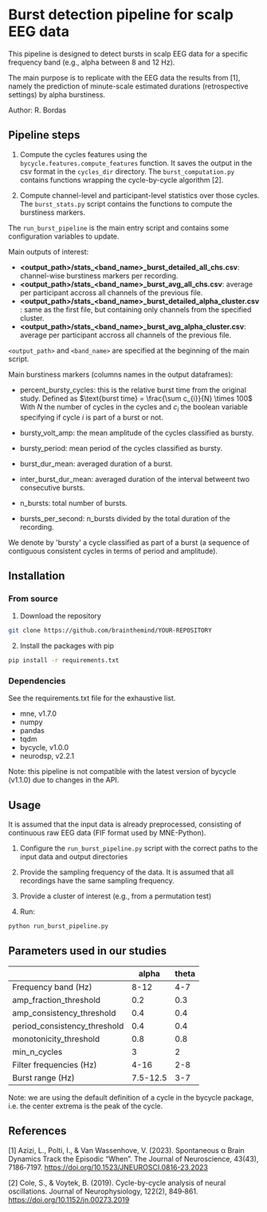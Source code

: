 # Burst detection pipeline for scalp EEG data

This pipeline is designed to detect bursts in scalp EEG data for a specific frequency band (e.g., alpha between 8 and 12
Hz).

The main purpose is to replicate with the EEG data the results from [1], namely the prediction of minute-scale estimated
durations (retrospective settings) by alpha burstiness.

Author: R. Bordas

## Pipeline steps

1. Compute the cycles features using the `bycycle.features.compute_features` function. It saves the output in the csv
   format in the `cycles_dir` directory. The `burst_computation.py` contains functions wrapping the cycle-by-cycle
   algorithm [2].

2. Compute channel-level and participant-level statistics over those cycles. The `burst_stats.py` script contains the
   functions to compute the burstiness markers.

The `run_burst_pipeline` is the main entry script and contains some configuration variables to update.

Main outputs of interest:

- **<output_path>/stats_<band_name>_burst_detailed_all_chs.csv**: channel-wise burstiness markers per recording.
- **<output_path>/stats_<band_name>_burst_avg_all_chs.csv**: average per participant accross all channels of the
  previous file.
- **<output_path>/stats_<band_name>_burst_detailed_alpha_cluster.csv**: same as the first file, but containing only
  channels from the specified cluster.
- **<output_path>/stats_<band_name>_burst_avg_alpha_cluster.csv**: average per participant accross all channels of the
  previous file.

`<output_path>` and `<band_name>`  are specified at the beginning of the main script.

Main burstiness markers (columns names in the output dataframes):

- percent_bursty_cycles: this is the relative burst time from the original study. Defined as
  $\text{burst time} = \frac{\sum c_{i}}{N} \times 100$
  With $N$ the number of cycles in the cycles and $c_i$ the boolean variable specifying if cycle $i$ is part of a burst
  or not.

- bursty_volt_amp: the mean amplitude of the cycles classified as bursty.

- bursty_period: mean period of the cycles classified as bursty.

- burst_dur_mean: averaged duration of a burst.

- inter_burst_dur_mean: averaged duration of the interval betweent two consecutive bursts.

- n_bursts: total number of bursts.

- bursts_per_second: n_bursts divided by the total duration of the recording.

We denote by 'bursty' a cycle classified as part of a burst (a sequence of contiguous consistent cycles in terms of
period and amplitude).

## Installation

### From source

1. Download the repository

```bash
git clone https://github.com/brainthemind/YOUR-REPOSITORY
```

2. Install the packages with pip

```bash
pip install -r requirements.txt
```

### Dependencies

See the requirements.txt file for the exhaustive list.

- mne, v1.7.0
- numpy
- pandas
- tqdm
- bycycle, v1.0.0
- neurodsp, v2.2.1

Note: this pipeline is not compatible with the latest version of bycycle (v1.1.0) due to changes in the API.

## Usage

It is assumed that the input data is already preprocessed, consisting of continuous raw EEG data (FIF format used
by MNE-Python).

1. Configure the `run_burst_pipeline.py` script with the correct paths to the input data and output directories

2. Provide the sampling frequency of the data. It is assumed that all recordings have the same sampling frequency.

3. Provide a cluster of interest (e.g., from a permutation test)

4. Run:

```bash
python run_burst_pipeline.py
```

## Parameters used in our studies

| 	                              | alpha    	 | theta 	 |
|--------------------------------|------------|---------|
| Frequency band (Hz)          	 | 8-12     	 | 4-7   	 |
| amp_fraction_threshold       	 | 0.2      	 | 0.3   	 |
| amp_consistency_threshold    	 | 0.4      	 | 0.4   	 |
| period_consistency_threshold 	 | 0.4      	 | 0.4   	 |
| monotonicity_threshold       	 | 0.8      	 | 0.8   	 |
| min_n_cycles                 	 | 3        	 | 2     	 |
| Filter frequencies (Hz)      	 | 4-16     	 | 2-8   	 |
| Burst range (Hz)             	 | 7.5-12.5 	 | 3-7   	 |

Note: we are using the default definition of a cycle in the bycycle package, i.e. the center extrema is the peak of the
cycle.

## References

[1] Azizi, L., Polti, I., & Van Wassenhove, V. (2023). Spontaneous α Brain Dynamics Track the Episodic “When”. The
Journal of Neuroscience, 43(43), 7186‑7197. https://doi.org/10.1523/JNEUROSCI.0816-23.2023

[2] Cole, S., & Voytek, B. (2019). Cycle-by-cycle analysis of neural oscillations. Journal of Neurophysiology, 122(2),
849‑861. https://doi.org/10.1152/jn.00273.2019
